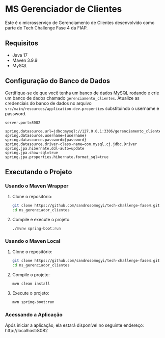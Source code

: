 # MS Gerenciador de Clientes

Este é o microsserviço de Gerenciamento de Clientes desenvolvido como parte do Tech Challenge Fase 4 da FIAP.

## Requisitos

- Java 17
- Maven 3.9.9
- MySQL

## Configuração do Banco de Dados

Certifique-se de que você tenha um banco de dados MySQL rodando e crie um banco de dados chamado `gerenciamento_clientes`. Atualize as credenciais do banco de dados no arquivo `src/main/resources/application-dev.properties` substituindo o username e password.

```properties
server.port=8082

spring.datasource.url=jdbc:mysql://127.0.0.1:3306/gerenciamento_clientes
spring.datasource.username={username}
spring.datasource.password={password}
spring.datasource.driver-class-name=com.mysql.cj.jdbc.Driver
spring.jpa.hibernate.ddl-auto=update
spring.jpa.show-sql=true
spring.jpa.properties.hibernate.format_sql=true
```

## Executando o Projeto

### Usando o Maven Wrapper

1. Clone o repositório:
    ```sh
    git clone https://github.com/sandrosomogyi/tech-challenge-fase4.git
    cd ms_gerenciador_clientes
    ```

2. Compile e execute o projeto:
    ```sh
    ./mvnw spring-boot:run
    ```

### Usando o Maven Local

1. Clone o repositório:
    ```sh
    git clone https://github.com/sandrosomogyi/tech-challenge-fase4.git
    cd ms_gerenciador_clientes
    ```

2. Compile o projeto:
    ```sh
    mvn clean install
    ```

3. Execute o projeto:
    ```sh
    mvn spring-boot:run
    ```

### Acessando a Aplicação

Após iniciar a aplicação, ela estará disponível no seguinte endereço: http://localhost:8082
